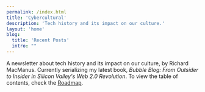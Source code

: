 ```yaml
---
permalink: /index.html
title: 'Cybercultural'
description: 'Tech history and its impact on our culture.'
layout: 'home'
blog:
  title: 'Recent Posts'
  intro: ""
---
```


A newsletter about tech history and its impact on our culture, by Richard MacManus. Currently serializing my latest book, *Bubble Blog: From Outsider to Insider in Silicon Valley's Web 2.0 Revolution*. To view the table of contents, check the [Roadmap](/p/roadmap-bubbleblog/).
